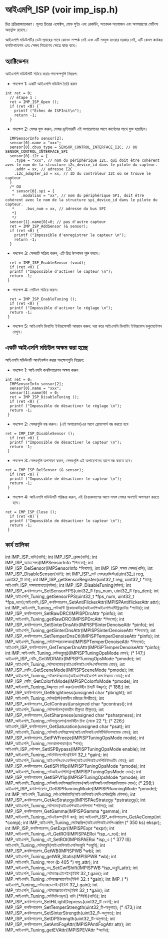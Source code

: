 # আইএমপি_ISP (voir imp_isp.h)
চিত্র প্রক্রিয়াজাতকরণ। মূলত চিত্রের এফেক্টস, মোড সুইচ এবং রেকর্ডিং, সংবেদক সংযোজন এবং অপসারণের সেটিংস অন্তর্ভুক্ত রয়েছে।

আইএসপি মডিউলটির ডেটা প্রবাহের সাথে কোনও সম্পর্ক নেই এবং এটি সংযুক্ত হওয়ার দরকার নেই, এটি কেবল কার্যকর কনফিগারেশন এবং সেন্সর নিয়ন্ত্রণের ক্ষেত্রে কাজ করে।

## অ্যাক্টিভেশন

আইএসপি মডিউলটি সক্রিয় করার পদক্ষেপগুলি নিম্নরূপ:
* পদক্ষেপ 1: একটি আইএসপি মডিউল তৈরি করুন

```
int ret = 0;
  // étape 1 : 
  ret = IMP_ISP_Open (); 
  if (ret <0) {
    printf ("Échec de ISPInit\n");
    return -1;
  }
```
* পদক্ষেপ 2: সেন্সর যুক্ত করুন, সেন্সর ড্রাইভারটি এই অপারেশনের আগে কার্নেলের সাথে যুক্ত হয়েছিল।



```
  IMPSensorInfo sensor[2];
  sensor[0].name = "xxx";
  sensor[0].cbus_type = SENSOR_CONTROL_INTERFACE_I2C; // OU SENSOR_CONTROL_INTERFACE_SPI
  sensor[0].i2c = {
    .type = "xxx", // nom du périphérique I2C, qui doit être cohérent avec le nom de la structure i2c_device_id dans le pilote du capteur.
    .addr = xx, // adresse I2C
    .i2c_adapter_id = xx, // ID du contrôleur I2C où se trouve le capteur
  }
  /* OU
   * sensor[0].spi = {
   *   .modalias = "xx", // nom du périphérique SPI, doit être cohérent avec le nom de la structure spi_device_id dans le pilote du capteur.
   *     .bus_num = xx, // adresse du bus SPI
   *}
   */
  sensor[1].name[0]=0; // pas d'autre capteur
  ret = IMP_ISP_AddSensor (& sensor); 
  if (ret <0) {
    printf ("Impossible d'enregistrer le capteur \n");
    return -1;
  }
```
* পদক্ষেপ 3: সেন্সরটি সক্রিয় করুন, এটি চিত্র উত্পাদন শুরু করবে।



```
  ret = IMP_ISP_EnableSensor (void);
  if (ret <0) {
  printf ("Impossible d'activer le capteur \n");
  return -1;
 }
```
* পদক্ষেপ 4: সেটিংস সক্রিয় করুন:



```
  ret = IMP_ISP_EnableTuning (); 
  if (ret <0) {
  printf ("Impossible d'activer le réglage \n");
  return -1;
 }
```
* পদক্ষেপ 5: আইএসপি ডিবাগিং ইন্টারফেসটি আহ্বান করুন: দয়া করে আইএসপি ডিবাগিং ইন্টারফেস ডকুমেন্টেশন দেখুন।




## একটি আইএসপি মডিউল অক্ষম করা হচ্ছে

আইএসপি মডিউলটি আনইনস্টল করার পদক্ষেপগুলি নিম্নরূপ:
* পদক্ষেপ 1: আইএসপি কনফিগারেশন অক্ষম করুন

```
int ret = 0;
  IMPSensorInfo sensor[2];
  sensor[0].name = "xxx";
  sensor[1].name[0] = 0;
  ret = IMP_ISP_DisableTuning ();
  if (ret <0) {
  printf ("Impossible de désactiver le réglage \n");
  return -1;
 }
```
* পদক্ষেপ 2: সেন্সরগুলি বন্ধ করুন। (এই অপারেশন)এর আগে ফ্রেমসোর্স বন্ধ করতে হবে



```
ret = IMP_ISP_DisableSensor (); 
  if (ret <0) {
  printf ("Impossible de désactiver le capteur \n");
  return -1;
 }
```

* পদক্ষেপ 3: সেন্সরগুলি অপসারণ করুন, সেন্সরগুলি এই অপারেশনের আগে বন্ধ করতে হবে।



```
ret = IMP_ISP_DelSensor (& sensor); 
  if (ret <0) {
  printf ("Impossible de désactiver le capteur \n");
  return -1;
 }
```
* পদক্ষেপ 4: আইএসপি মডিউলটি পরিষ্কার করুন, এই ক্রিয়াকলাপের আগে সমস্ত সেন্সর অবশ্যই অপসারণ করতে হবে।



```
ret = IMP_ISP_Close ();
  if (ret <0) {
  printf ("Impossible de désactiver le capteur \n");
  return -1;
 }
```



## কার্য তালিকা

int IMP_ISP_খালি(খালি);
int IMP_ISP_ক্লোজ(খালি);
int IMP_ISP_অ্যাডসেন্সর(IMPSensorInfo *পিনফো);
int IMP_ISP_DelSensor(IMPSensorInfo *পিনফো);
int IMP_ISP_সক্ষম সেন্সর(খালি);
int IMP_ISP_DisableSensor(খালি);
int IMP_ISP_সেট সেন্সররেজিস্টার(uint32_t reg, uint32_টি মান);
int IMP_ISP_getSensorRegister(uint32_t reg, uint32_t *মান);
আইএমপি_ISP_সক্ষমযোগ্যতা(ফাঁকা);
int IMP_ISP_DisableTuning(ফাঁকা);
int IMP_ISP_কনফিগারেশন_SetSensorFPS(uint32_টি fps_num, uint32_টি fps_den);
int IMP_আইএসপি_Tuning_getSensorFPS(uint32_t *fps_num, uint32_t *fps_ড্যান);আইএমপি_ISP_কনফিগারেশন_SetAntiFlickerAttr(IMPISPAntiflickerAttr attr);
int IMP_আইএসপি_Tuning_গেটআন্টি ফ্লিকারআটার(আইএমপিআইএসপিএন্টিফ্লিক্ল্যাটার *প্যাটার);
int IMP_ISP_কনফিগারেশন_SetRawDRC(IMPISPDrcAttr *pinfo);
int IMP_আইএসপি_Tuning_getRawDRC(IMPISPDrcAttr *পিনফো);
int IMP_ISP_কনফিগারেশন_SetSinterDnsAttr(IMPISPSinterDenoiseAttr *pinfo);
int IMP_আইএসপি_Tuning_getSinterDnsAttr(IMPISPSinterDenoiseAttr *পিনফো);
int IMP_ISP_কনফিগারেশন_SetTemperDnsCtl(IMPISPTemperDenoiseAttr *pinfo);
int IMP_আইএসপি_Tuning_সেটটেম্পারডেন্সআত্র(IMPISPTemperDenoiseAttr *পিনফো);
আইএমপি_ISP_কনফিগারেশন_GetTemperDnsAttr(IMPISPTemperDenoiseAttr *pinfo);
int IMP_আইএসপি_Tuning_সেটডাব্লুড্রেট্র(IMPISPTuningOpsMode মোড); (° 147;) আইএমপি_ISP_সেটিং_GetWDRAttr(IMPISPTuningOpsMode *pmode);
int IMP_আইএসপি_Tuning_সেটসনেমোড(আইএমপিআইএসপিএসসিনমোড মোড);
int IMP_ISP_সেটিং_GetSceneMode(IMPISPSceneMode *pmode);
int IMP_আইএসপি_Tuning_সেটকলর্ফক্সমোড(আইএমপিআইএসপি কলর্ফেক্সমড মোড);
int IMP_ISP_সেটিং_GetColorfxMode(IMPISPColorfxMode *pmode);
int IMP_আইএসপি_Tuning_উজ্জ্বলতা সেট করুন)নামবিহীন চিহ্নটি উজ্জ্বল); (° 186;) int IMP_ISP_কনফিগারেশন_GetBrightness(unsigned char *pbright);
int IMP_আইএসপি_Tuning_সেটকন্ট্রাস্ট(নামহীন চরিত্রের বিপরীতে);
int IMP_ISP_কনফিগারেশন_GetContrast(unsigned char *pcontrast);
int IMP_আইএসপি_Tuning_সেটসার্পনেস(নামহীন তীক্ষ্ণতা তীক্ষ্ণতা);
int IMP_ISP_কনফিগারেশন_GetSharpness(unsigned char *psharpness);
int IMP_আইএসপি_Tuning_সেটস্যাচুরেশন(নামবিহীন চিহ্ন (থেকে 22 °); (° 226;) আইএমপি_ISP_কনফিগারেশন_GetSaturation(unsigned char *psat);
int IMP_আইএসপি_Tuning_সেটআইএসপিপ্রসেস(আইএমপিআইএসপিটিউনিংপসমোড মোড);
int IMP_ISP_কনফিগারেশন_SetFWFreeze(IMPISPTuningOpsMode mode);
int IMP_আইএসপি_Tuning_সেভআলাপারাম(চর *পাথ);
আইএমপি_ISP_সেটআপ_SetISPBypass(IMPISPTuningOpsMode enable);
int IMP_আইএসপি_Tuning_গেটটোটালগেইন(ইউন্ট 32_t *gain);
int IMP_আইএসপি_Tuning_আইএসপিএফএফলিপ(আইএমপিআইএসপিডিউনওটিং মোড);
int IMP_ISP_কনফিগারেশন_GetISPHflip(IMPISPTuningOpsMode *pmode);
int IMP_আইএসপি_Tuning_সেটআইএসপিভিফ্লিপ(IMPISPTuningOpsMode মোড);
int IMP_ISP_কনফিগারেশন_GetISPVflip(IMPISPTuningOpsMode *pmode);
int IMP_আইএসপি_Tuning_সেটআইএসপিআরানিংমোড(আইএমপিআইএসপিআরানিংমোড মোড); (° 298;) আইএমপি_ISP_কনফিগারেশন_GetISPRunningMode(IMPISPRunningMode *pmode);
int IMP_আইএসপি_Tuning_সেটএস্টেরট্যাগি(আইএমপিআইএসপিএস্টেরট্রেজি কৌশল);
int IMP_ISP_কনফিগারেশন_GetAeStrategy(IMPISPAeStrategy *pstrategy);
int IMP_আইএসপি_Tuning_সেটগ্যামা(আইএমপিআইএসপিগামা *পরিসর);
int IMP_ISP_কনফিগারেশন_GetGamma(IMPISPGamma *gamma);
int IMP_আইএসপি_Tuning_সেটএইকম্প(ইন্ট কম);
int আইএমপি_ISP_কনফিগারেশন_GetAeComp(int *comp);
int IMP_আইএসপি_Tuning_সেটেক্সপ্রিপ(আইএমপিআইএসপিএক্সপ্রিপ (° 350 ks) ekspr);
int IMP_ISP_কনফিগারেশন_GetExpr(IMPISPExpr *expr);
int IMP_আইএসপি_Tuning_এই_GetROI(IMPISPAERoi *isp_এ_roi);
int IMP_আইএসপি_Tuning_এই_SetROI(IMPISPAERoi *isp_এ ( ° 377 IS) আইএসপি_Tuning_সেটডাব্লুবি(আইএমপিআইএসপিডাব্লুবি *ডাব্লুবি);
int IMP_ISP_কনফিগারেশন_GetWB(IMPISPWB *wb);
int IMP_আইএসপি_Tuning_getWB_Statis(IMPISPWB *wb);
int IMP_আইএসপি_Tuning_আওব (b 405 °) ডাব্লু_attr);
int IMP_আইএসপি_Tuning_ওব_SetCwfShift(IMPISPWB *isp_ডাব্লুবি_attr);
int IMP_আইএসপি_Tuning_সেটম্যাক্সএইগেইন(ইউন্ট 32_t gain);
int IMP_আইএসপি_Tuning_গেটম্যাক্সঅ্যাগেইন(ইউন্ট 32_t *gain);
int IMP_) °) আইএসপি_Tuning_সেটম্যাক্সডেগেইন(ইউন্ট 32_t gain);
int IMP_আইএসপি_Tuning_গেটম্যাক্সডেগেইন(ইউন্ট 32_t *gain);
int IMP_আইএসপি_Tuning_সেটভিডিওড্রপ() খালি (*সিবি)(খালি));
int IMP_ISP_কনফিগারেশন_SetHiLightDepress(uint32_টি ফোর্স);
int IMP_ISP_কনফিগারেশন_SetTemperStrength(uint32_টি-অনুপাত); (° 473;) int IMP_ISP_কনফিগারেশন_SetSinterStrength(uint32_টি-অনুপাত);
int IMP_ISP_কনফিগারেশন_SetDPStrength(uint32_টি-অনুপাত);
int IMP_ISP_কনফিগারেশন_SetAntiFogAttr(IMPISPAntiFogAttr attr);
int IMP_আইএসপি_Tuning_getEVAttr(IMPISPEVAttr *অ্যাটর);


